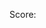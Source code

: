 
 
<!DOCTYPE html>
<html lang="en" onclick="jump()">
<head>
    <meta charset="UTF-8">
    <title>Jump Game</title>
    <link rel="stylesheet" href="style.css">
</head>
<body>
    <div class="game">
        <div id="character"></div>
        <div id="block"></div>
    </div>
    <p>Score: <span id="scoreSpan"></span></p>
</body>
<script src="script.js"></script>
</html> 
